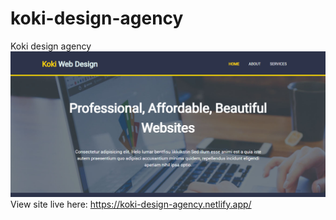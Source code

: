 # koki-design-agency
Koki design agency
![](https://github.com/karenefereyan/koki-design-agency/blob/main/img/koki-tumbnail.PNG)
View site live here: https://koki-design-agency.netlify.app/

